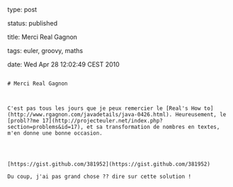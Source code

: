 type: post
status: published
title: Merci Real Gagnon
tags: euler, groovy, maths
date: Wed Apr 28 12:02:49 CEST 2010
~~~~~~
# Merci Real Gagnon

C'est pas tous les jours que je peux remercier le [Real's How to](http://www.rgagnon.com/javadetails/java-0426.html). Heureusement, le [probl??me 17](http://projecteuler.net/index.php?section=problems&id=17), et sa transformation de nombres en textes, m'en donne une bonne occasion.  




[https://gist.github.com/381952](https://gist.github.com/381952)

Du coup, j'ai pas grand chose ?? dire sur cette solution !